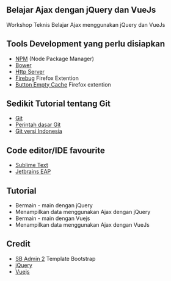 ## Belajar Ajax dengan jQuery dan VueJs

Workshop Teknis Belajar Ajax menggunakan jQuery dan VueJs 

## Tools Development yang perlu disiapkan
* [NPM](https://www.npmjs.com/) (Node Package Manager)
* [Bower](https://www.npmjs.com/package/bower)
* [Http Server](https://www.npmjs.com/package/http-server)
* [Firebug](https://getfirebug.com/) Firefox Extention
* [Button Empty Cache](https://addons.mozilla.org/id/firefox/addon/empty-cache-button/) Firefox extention

## Sedikit Tutorial tentang Git
* [Git](https://git-scm.com/)
* [Perintah dasar Git](http://rogerdudler.github.io/git-guide/)
* [Git versi Indonesia](https://github.com/endymuhardin/belajarGit)

## Code editor/IDE favourite
* [Sublime Text](http://www.sublimetext.com/)
* [Jetbrains EAP](https://confluence.jetbrains.com/display/PhpStorm/PhpStorm+Early+Access+Program)

## Tutorial
* Bermain - main dengan jQuery
* Menampilkan data menggunakan Ajax dengan jQuery
* Bermain - main dengan Vuejs
* Menampilkan data menggunakan Ajax dengan VueJs

## Credit
* [SB Admin 2](http://startbootstrap.com/template-overviews/sb-admin-2/) Template Bootstrap
* [jQuery](https://jquery.com/)
* [Vuejs](http://vuejs.org/)